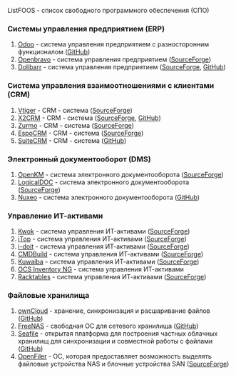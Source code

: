 ListFOOS - cписок свободного программного обеспечения (СПО)
### Системы управления предприятием (ERP)
1. [Odoo](https://www.odoo.com/) - система управления предприятием с разносторонним функционалом ([GitHub](https://github.com/odoo))
2. [Openbravo](http://www.openbravo.com/) - система управления предприятием ([SourceForge](http://sourceforge.net/projects/openbravo/))
3. [Dolibarr](http://www.dolibarr.org/) - система управления предприятием ([SourceForge](http://sourceforge.net/projects/dolibarr/), [GitHub](https://github.com/Dolibarr/dolibarr/))

### Система управления взаимоотношениями с клиентами (CRM)
1. [Vtiger](https://www.vtiger.com/) - CRM - система ([SourceForge](http://sourceforge.net/projects/vtigercrm/))
2. [X2CRM](http://www.x2engine.com/) - CRM - система ([SourceForge](http://sourceforge.net/projects/x2engine/), [GitHub](https://github.com/X2Engine/X2Engine))
3. [Zurmo](http://zurmo.org/) - CRM - система ([SourceForge](http://sourceforge.net/projects/zurmo/))
4. [EspoCRM](http://www.espocrm.com/) - CRM - система ([SourceForge](http://sourceforge.net/projects/espocrm/))
5. [SuiteCRM](https://suitecrm.com/) - CRM - система ([GitHub](https://github.com/salesagility/SuiteCRM))

### Электронный документооборот (DMS)
1. [OpenKM](http://www.openkm.com/en/) - система электронного документооборота ([SourceForge](http://sourceforge.net/projects/openkm/))
2. [LogicalDOC](http://www.logicaldoc.com/en.html) - система электронного документооборота ([SourceForge](http://sourceforge.net/projects/logicaldoc/))
3. [Nuxeo](http://www.nuxeo.com/) - система электронного документооборота ([GitHub](https://github.com/nuxeo/nuxeo))

### Управление ИТ-активами
1. [Kwok](http://www.kwoksys.com/) - система управления ИТ-активами ([SourceForge](http://sourceforge.net/projects/kwok/))
2. [iTop](http://www.combodo.com/spip.php?page=rubrique&id_rubrique=8) - система управления ИТ-активами ([SourceForge](http://sourceforge.net/projects/itop/))
3. [i-doit](http://www.i-doit.org/) - система управления ИТ-активами ([SourceForge](http://sourceforge.net/projects/i-doit/))
4. [CMDBuild](http://www.cmdbuild.org/it) - система управления ИТ-активами ([SourceForge](http://sourceforge.net/projects/cmdbuild/))
5. [Kuwaiba](http://kuwaiba.neotropic.co/) - система управления ИТ-активами ([SourceForge](http://sourceforge.net/projects/kuwaiba/))
6. [OCS Inventory NG](http://ocsinventory-ng.org/en/) - система управления ИТ-активами
7. [Racktables](http://racktables.org/) - система управления ИТ-активами ([SourceForge](http://sourceforge.net/projects/racktables/))
###  Файловые хранилища
1. [ownCloud](https://owncloud.org/) - хранение, синхронизация и расшаривание файлов ([GitHub](https://github.com/owncloud/core))
2. [FreeNAS](http://www.freenas.org/) - свободная ОС для сетевого хранилища ([GitHub](https://github.com/freenas/freenas))
3. [Seafile](http://seafile.com/en/home/) - открытая платформа для построения частных облачных хранилищ для синхронизации и совместной работы с файлами ([GitHub](https://github.com/haiwen/seafile))
4. [OpenFiler](https://www.openfiler.com/) - ОС, которая предоставляет возможность выделять файловые устройства NAS и блочные устройства SAN ([SourceForge](http://sourceforge.net/projects/openfiler/))
